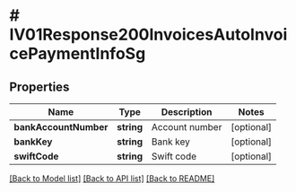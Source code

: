 # # IV01Response200InvoicesAutoInvoicePaymentInfoSg

## Properties

Name | Type | Description | Notes
------------ | ------------- | ------------- | -------------
**bankAccountNumber** | **string** | Account number | [optional]
**bankKey** | **string** | Bank key | [optional]
**swiftCode** | **string** | Swift code | [optional]

[[Back to Model list]](../../README.md#models) [[Back to API list]](../../README.md#endpoints) [[Back to README]](../../README.md)

